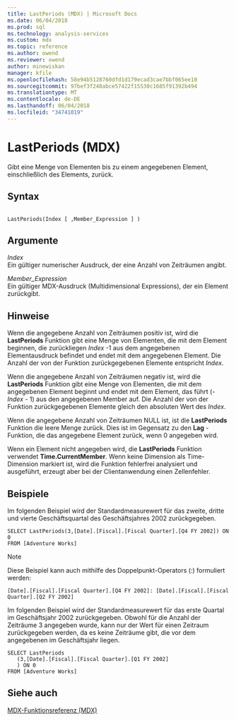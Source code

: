 ```yaml
---
title: LastPeriods (MDX) | Microsoft Docs
ms.date: 06/04/2018
ms.prod: sql
ms.technology: analysis-services
ms.custom: mdx
ms.topic: reference
ms.author: owend
ms.reviewer: owend
author: minewiskan
manager: kfile
ms.openlocfilehash: 58e94b5128760dfd1d179ecad3cae7bbf065ee10
ms.sourcegitcommit: 97bef3f248abce57422f15530c1685f91392b494
ms.translationtype: MT
ms.contentlocale: de-DE
ms.lasthandoff: 06/04/2018
ms.locfileid: "34741019"
---
```

# <a name="lastperiods-mdx"></a>LastPeriods (MDX)


  Gibt eine Menge von Elementen bis zu einem angegebenen Element, einschließlich des Elements, zurück.  
  
## <a name="syntax"></a>Syntax  
  
```  
  
LastPeriods(Index [ ,Member_Expression ] )  
```  
  
## <a name="arguments"></a>Argumente  
 *Index*  
 Ein gültiger numerischer Ausdruck, der eine Anzahl von Zeiträumen angibt.  
  
 *Member_Expression*  
 Ein gültiger MDX-Ausdruck (Multidimensional Expressions), der ein Element zurückgibt.  
  
## <a name="remarks"></a>Hinweise  
 Wenn die angegebene Anzahl von Zeiträumen positiv ist, wird die **LastPeriods** Funktion gibt eine Menge von Elementen, die mit dem Element beginnen, die zurückliegen *Index* -1 aus dem angegebenen Elementausdruck befindet und endet mit dem angegebenen Element. Die Anzahl der von der Funktion zurückgegebenen Elemente entspricht *Index*.  
  
 Wenn die angegebene Anzahl von Zeiträumen negativ ist, wird die **LastPeriods** Funktion gibt eine Menge von Elementen, die mit dem angegebenen Element beginnt und endet mit dem Element, das führt (- *Index* - 1) aus den angegebenen Member auf. Die Anzahl der von der Funktion zurückgegebenen Elemente gleich den absoluten Wert des *Index*.  
  
 Wenn die angegebene Anzahl von Zeiträumen NULL ist, ist die **LastPeriods** Funktion die leere Menge zurück. Dies ist im Gegensatz zu den **Lag** -Funktion, die das angegebene Element zurück, wenn 0 angegeben wird.  
  
 Wenn ein Element nicht angegeben wird, die **LastPeriods** Funktion verwendet **Time.CurrentMember**. Wenn keine Dimension als Time-Dimension markiert ist, wird die Funktion fehlerfrei analysiert und ausgeführt, erzeugt aber bei der Clientanwendung einen Zellenfehler.  
  
## <a name="examples"></a>Beispiele  
 Im folgenden Beispiel wird der Standardmeasurewert für das zweite, dritte und vierte Geschäftsquartal des Geschäftsjahres 2002 zurückgegeben.  
  
```  
SELECT LastPeriods(3,[Date].[Fiscal].[Fiscal Quarter].[Q4 FY 2002]) ON 0  
FROM [Adventure Works]  
```  
  
> [!NOTE]  
>  Diese Beispiel kann auch mithilfe des Doppelpunkt-Operators (:) formuliert werden:  
>   
>  `[Date].[Fiscal].[Fiscal Quarter].[Q4 FY 2002]: [Date].[Fiscal].[Fiscal Quarter].[Q2 FY 2002]`  
  
 Im folgenden Beispiel wird der Standardmeasurewert für das erste Quartal im Geschäftsjahr 2002 zurückgegeben. Obwohl für die Anzahl der Zeiträume 3 angegeben wurde, kann nur der Wert für einen Zeitraum zurückgegeben werden, da es keine Zeiträume gibt, die vor dem angegebenen im Geschäftsjahr liegen.  
  
```  
SELECT LastPeriods  
   (3,[Date].[Fiscal].[Fiscal Quarter].[Q1 FY 2002]  
   ) ON 0  
FROM [Adventure Works]  
```  
  
## <a name="see-also"></a>Siehe auch  
 [MDX-Funktionsreferenz &#40;MDX&#41;](../mdx/mdx-function-reference-mdx.md)  
  
  
